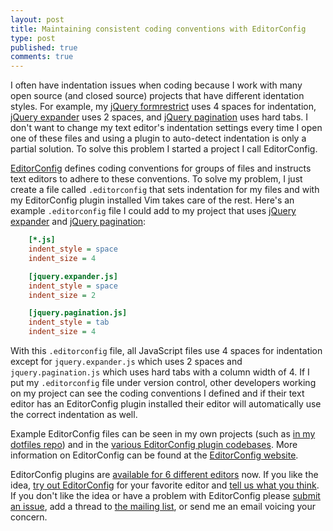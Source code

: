 ```yaml
---
layout: post
title: Maintaining consistent coding conventions with EditorConfig
type: post
published: true
comments: true
---
```


I often have indentation issues when coding because I work with many open
source (and closed source) projects that have different identation styles.  For
example, my [jQuery formrestrict][] uses 4 spaces for indentation,
[jQuery expander][] uses 2 spaces, and [jQuery pagination][] uses hard tabs. 
I don't want to change my text editor's indentation settings every time I open
one of these files and using a plugin to auto-detect indentation is only a
partial solution.  To solve this problem I started a project I call
EditorConfig.

[EditorConfig][] defines coding conventions for groups of files and instructs
text editors to adhere to these conventions.  To solve my problem, I just
create a file called `.editorconfig` that sets indentation for my files and
with my EditorConfig plugin installed Vim takes care of the rest.  Here's an
example `.editorconfig` file I could add to my project that uses
[jQuery expander][] and [jQuery pagination][]:

``` ini .editorconfig
    [*.js]
    indent_style = space
    indent_size = 4

    [jquery.expander.js]
    indent_style = space
    indent_size = 2

    [jquery.pagination.js]
    indent_style = tab
    indent_size = 4
```

With this `.editorconfig` file, all JavaScript files use 4 spaces for
indentation except for `jquery.expander.js` which uses 2 spaces and
`jquery.pagination.js` which uses hard tabs with a column width of 4.  If I put
my `.editorconfig` file under version control, other developers working on my
project can see the coding conventions I defined and if their text editor has
an EditorConfig plugin installed their editor will automatically use the
correct indentation as well.

Example EditorConfig files can be seen in my own projects (such as
[in my dotfiles repo][dotfiles editorconfig]) and in the
[various EditorConfig plugin codebases][github organization page].  More
information on EditorConfig can be found at the
[EditorConfig website][EditorConfig].

EditorConfig plugins are [available for 6 different editors][download plugins]
now.  If you like the idea, [try out EditorConfig][EditorConfig] for your
favorite editor and [tell us what you think][mailing list].  If you don't like
the idea or have a problem with EditorConfig please [submit an issue][issues],
add a thread to [the mailing list][mailing list], or send me an email voicing
your concern.

[EditorConfig]: http://editorconfig.org
[Github organization page]: https://github.com/treyhunner/dotfiles/blob/master/.editorconfig
[issues]: https://github.com/editorconfig/editorconfig/issues
[mailing list]: https://groups.google.com/forum/?fromgroups#!forum/editorconfig
[download plugins]: http://editorconfig.org/#download

[jQuery formrestrict]: https://github.com/treyhunner/jquery-formrestrict
[jQuery expander]: https://github.com/kswedberg/jquery-expander
[jQuery pagination]: https://github.com/gbirke/jquery_pagination
[dotfiles editorconfig]: https://github.com/treyhunner/dotfiles/blob/master/.editorconfig
